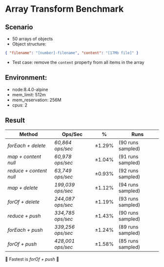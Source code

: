 # Array Transform Benchmark

## Scenario

- 50 arrays of objects
- Object structure:

```json
{ "filename": "[number]-filename", "content": "[17Mb file]" }
```

- Test case: remove the `content` property from all items in the array

## Environment:

- node:8.4.0-alpine
- mem_limit: 512m
- mem_reservation: 256M
- cpus: 2

## Result

| Method                  | Ops/Sec           | %      | Runs              |
| ----------------------- | ----------------- | ------ | ----------------- |
| _forEach + delete_      | _60,864 ops/sec_  | ±1.29% | (90 runs sampled) |
| _map + content null_    | _60,978 ops/sec_  | ±1.04% | (91 runs sampled) |
| _reduce + content null_ | _63,749 ops/sec_  | ±0.93% | (92 runs sampled) |
| _map + delete_          | _199,039 ops/sec_ | ±1.12% | (94 runs sampled) |
| _forOf + delete_        | _244,087 ops/sec_ | ±1.19% | (93 runs sampled) |
| _reduce + push_         | _334,785 ops/sec_ | ±1.43% | (90 runs sampled) |
| _forEach + push_        | _339,256 ops/sec_ | ±1.24% | (89 runs sampled) |
| _forOf + push_          | _428,001 ops/sec_ | ±1.58% | (85 runs sampled) |

:tada: Fastest is _forOf + push_ :tada:
